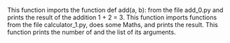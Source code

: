 This function imports the function def add(a, b): from the file add_0.py and prints the result of the addition 1 + 2 = 3.
This function imports functions from the file calculator_1.py, does some Maths, and prints the result.
This function prints the number of and the list of its arguments.

